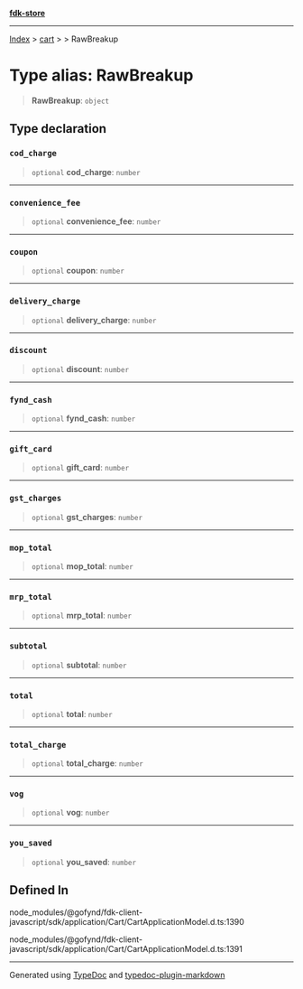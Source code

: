 [**fdk-store**](../../../README.md)
***

[Index](../../../API.md) > [cart](../../README.md) > [<internal>](../README.md) > RawBreakup

# Type alias: RawBreakup

> **RawBreakup**: `object`

## Type declaration

### `cod_charge`

> `optional` **cod\_charge**: `number`

***

### `convenience_fee`

> `optional` **convenience\_fee**: `number`

***

### `coupon`

> `optional` **coupon**: `number`

***

### `delivery_charge`

> `optional` **delivery\_charge**: `number`

***

### `discount`

> `optional` **discount**: `number`

***

### `fynd_cash`

> `optional` **fynd\_cash**: `number`

***

### `gift_card`

> `optional` **gift\_card**: `number`

***

### `gst_charges`

> `optional` **gst\_charges**: `number`

***

### `mop_total`

> `optional` **mop\_total**: `number`

***

### `mrp_total`

> `optional` **mrp\_total**: `number`

***

### `subtotal`

> `optional` **subtotal**: `number`

***

### `total`

> `optional` **total**: `number`

***

### `total_charge`

> `optional` **total\_charge**: `number`

***

### `vog`

> `optional` **vog**: `number`

***

### `you_saved`

> `optional` **you\_saved**: `number`

## Defined In

node\_modules/@gofynd/fdk-client-javascript/sdk/application/Cart/CartApplicationModel.d.ts:1390

node\_modules/@gofynd/fdk-client-javascript/sdk/application/Cart/CartApplicationModel.d.ts:1391

***
Generated using [TypeDoc](https://typedoc.org/) and [typedoc-plugin-markdown](https://www.npmjs.com/package/typedoc-plugin-markdown)

